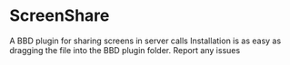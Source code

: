 # ScreenShare
A BBD plugin for sharing screens in server calls
Installation is as easy as dragging the file into the BBD plugin folder. Report any issues
